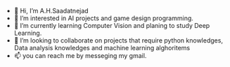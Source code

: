 - 👋 Hi, I’m A.H.Saadatnejad
- 👀 I’m interested in AI projects and game design programming.
- 🌱 I’m currently learning Computer Vision and planing to study Deep Learning.
- 💞️ I’m looking to collaborate on projects that require python knowledges, Data analysis knowledges and machine learning alghoritems
- 📫 you can reach me by messeging my gmail.
<!---
Saadatnejad2004/Saadatnejad2004 is a ✨ special ✨ repository because its `README.md` (this file) appears on your GitHub profile.
You can click the Preview link to take a look at your changes.
--->
